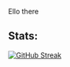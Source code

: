 Ello there

## Stats:

[![GitHub Streak](https://github-readme-streak-stats.herokuapp.com?user=jiraffe1&theme=nord)](https://github.com/DenverCoder1/github-readme-streak-stats)
